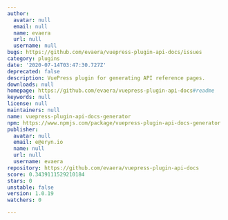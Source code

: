 ```yaml
---
author:
  avatar: null
  email: null
  name: evaera
  url: null
  username: null
bugs: https://github.com/evaera/vuepress-plugin-api-docs/issues
category: plugins
date: '2020-07-14T03:47:30.727Z'
deprecated: false
description: VuePress plugin for generating API reference pages.
downloads: null
homepage: https://github.com/evaera/vuepress-plugin-api-docs#readme
keywords: null
license: null
maintainers: null
name: vuepress-plugin-api-docs-generator
npm: https://www.npmjs.com/package/vuepress-plugin-api-docs-generator
publisher:
  avatar: null
  email: e@eryn.io
  name: null
  url: null
  username: evaera
repository: https://github.com/evaera/vuepress-plugin-api-docs
score: 0.3439111529210184
stars: 0
unstable: false
version: 1.0.19
watchers: 0

---
```


